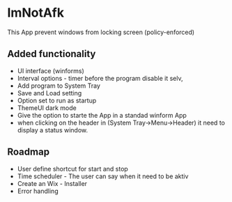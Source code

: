 # ImNotAfk
This App prevent windows from locking screen (policy-enforced)

## Added functionality
* UI interface (winforms)
* Interval options - timer before the program disable it selv, 
* Add program to System Tray
* Save and Load setting
* Option set to run as startup
* ThemeUI dark mode
* Give the option to starte the App in a standad winform App
* when clicking on the header in (System Tray->Menu->Header) it need to display a status window.

## Roadmap
* User define shortcut for start and stop
* Time scheduler - The user can say when it need to be aktiv
* Create an Wix - Installer
* Error handling 
